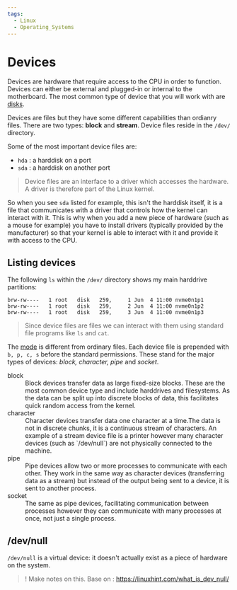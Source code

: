 ```yaml
---
tags:
  - Linux
  - Operating_Systems
---
```


# Devices

Devices are hardware that require access to the CPU in order to function. Devices can either be external and plugged-in or internal to the motherboard. The most common type of device that you will work with are [disks](./Disks.md). 

Devices are files but they have some different capabilities than ordianry files. There are two types: **block** and **stream**. Device files reside in the `/dev/` directory.

Some of the most important device files are:
* `hda` : a harddisk on a port
* `sda` : a harddisk on another port

> Device files are an interface to a driver which accesses the hardware. A driver is therefore part of the Linux kernel.

So when you see  `sda` listed for example, this isn't the harddisk itself, it is a file that communicates with a driver that controls how the kernel can interact with it. This is why when you add a new piece of hardware (such as a mouse for example) you have to install drivers (typically provided by the manufacturer) so that your kernel is able to interact with it and provide it with access to the CPU.

## Listing devices 

The following `ls` within the `/dev/` directory shows my main harddrive partitions:
```
brw-rw----   1 root   disk   259,     1 Jun  4 11:00 nvme0n1p1
brw-rw----   1 root   disk   259,     2 Jun  4 11:00 nvme0n1p2
brw-rw----   1 root   disk   259,     3 Jun  4 11:00 nvme0n1p3
```
> Since device files are files we can interact with them using standard file programs like `ls` and `cat`. 

The [mode](../Programming_Languages/Shell_Scripting/File_permissions_and_execution.md#what-the-output-means) is different from ordinary files. Each device file is prepended with `b, p, c, s` before the standard permissions. These stand for the major types of devices: _block, character, pipe_ and _socket_. 
<dl>
  <dt>block</dt>
  <dd>Block devices transfer data as large fixed-size blocks. These are the most common device type and include harddrives and filesystems. As the data can be split up into discrete blocks of data, this facilitates quick random access from the kernel. </dd>
  <dt>character</dt>
  <dd>Character devices transfer data one character at a time.The data is not in discrete chunks, it is a continuous stream of characters. An example of a stream device file is a printer however many character devices (such as `/dev/null`) are not physically connected to the machine.</dd>
  <dt>pipe<dt>
  <dd>Pipe devices allow two or more processes to communicate with each other. They work in the same way as character devices (transferring data as a stream) but instead of the output being sent to a device, it is sent to another process.</dd>
  <dt>socket<dt>
  <dd>The same as pipe devices, facilitating communication between processes however they can communicate with many processes at once, not just a single process.</dd>
</dl>


## /dev/null

`/dev/null` is a virtual device: it doesn't actually exist as a piece of hardware on the system. 

> ! Make notes on this. Base on : https://linuxhint.com/what_is_dev_null/
